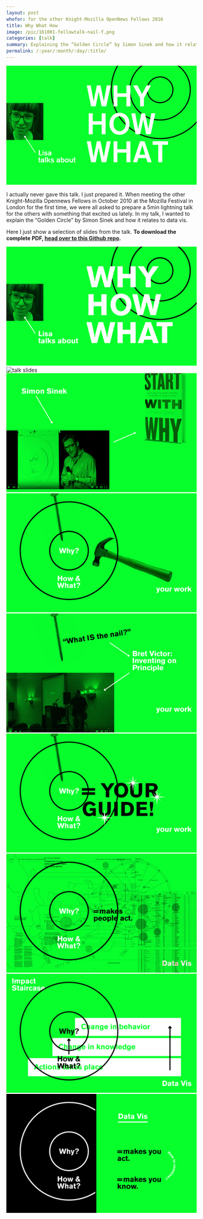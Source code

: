 ```yaml
---
layout: post
whofor: for the other Knight-Mozilla OpenNews Fellows 2016
title: Why What How
image: /pic/161001-fellowtalk-nail-f.png
categories: [talk]
summary: Explaining the “Golden Circle” by Simon Sinek and how it relates to data vis.
permalink: /:year/:month/:day/:title/
---
```


![talk slides](/pic/0000_talks/151001-whyhowwhat.gif)

I actually never gave this talk. I just prepared it. When meeting the other Knight-Mozilla Opennews Fellows in October 2010 at the Mozilla Festival in London for the first time, we were all asked to prepare a 5min lightning talk for the others with something that excited us lately. In my talk, I wanted to explain the “Golden Circle” by Simon Sinek and how it relates to data vis.

Here I just show a selection of slides from the talk. **To download the complete PDF, [head over to this Github repo](https://github.com/lisacharlotterost/talk-slides).**

![talk slides](/pic/0000_talks/151001-whyhowwhat-1.png)
![talk slides](/pic/0000_talks/151001-whyhowwhat-2.png)
![talk slides](/pic/0000_talks/151001-whyhowwhat-3.png)
![talk slides](/pic/0000_talks/151001-whyhowwhat-4.png)
![talk slides](/pic/0000_talks/151001-whyhowwhat-5.png)
![talk slides](/pic/0000_talks/151001-whyhowwhat-6.png)
![talk slides](/pic/0000_talks/151001-whyhowwhat-7.png)
![talk slides](/pic/0000_talks/151001-whyhowwhat-8.png)
![talk slides](/pic/0000_talks/151001-whyhowwhat-9.png)
